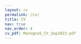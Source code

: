 ```yaml
---
layout: cv
permalink: /cv/
title: CV
nav: true
nav_order: 4
cv_pdf: ManognaS_CV_Sep2023.pdf
---
```

